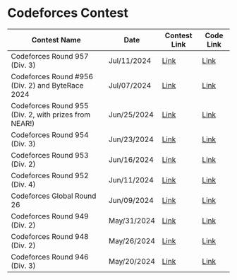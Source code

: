 # Codeforces Contest

| Contest Name | Date | Contest Link | Code Link |
|--------------|------|--------------|-----------|
| Codeforces Round 957 (Div. 3) | Jul/11/2024 | [Link](https://codeforces.com/contest/1992) | [Link]() |
| Codeforces Round #956 (Div. 2) and ByteRace 2024 | Jul/07/2024 | [Link](https://codeforces.com/contest/1983) | [Link](https://github.com/RaihanulIslamNahid/Codeforces/tree/main/Codeforces%20Round%20%23956%20(Div.%202)%20and%20ByteRace%202024) |
| Codeforces Round 955 (Div. 2, with prizes from NEAR!) | Jun/25/2024 | [Link](https://codeforces.com/contest/1982) | [Link](https://github.com/RaihanulIslamNahid/Codeforces/tree/main/Codeforces%20Round%20955%20(Div.%202%2C%20with%20prizes%20from%20NEAR!)) |
| Codeforces Round 954 (Div. 3) | Jun/23/2024 | [Link](https://codeforces.com/contest/1986) | [Link](https://github.com/RaihanulIslamNahid/Codeforces/tree/main/Codeforces%20Round%20954%20(Div.%203)) |
| Codeforces Round 953 (Div. 2) | Jun/16/2024 | [Link](https://codeforces.com/contest/1985) | [Link](https://github.com/RaihanulIslamNahid/Codeforces/tree/main/Codeforces%20Round%20953%20(Div.%202)) |
| Codeforces Round 952 (Div. 4) | Jun/11/2024 | [Link](https://codeforces.com/contest/1985) | [Link](https://github.com/RaihanulIslamNahid/Codeforces/tree/main/Codeforces%20Round%20952%20(Div.%204)) |
| Codeforces Global Round 26 | Jun/09/2024 | [Link](https://codeforces.com/contest/1984) | [Link](https://github.com/RaihanulIslamNahid/Codeforces/tree/main/Codeforces%20Global%20Round%2026) |
| Codeforces Round 949 (Div. 2) | May/31/2024 | [Link](https://codeforces.com/contest/1981) | [Link](https://github.com/RaihanulIslamNahid/Codeforces/tree/main/Codeforces%20Round%20949%20(Div.%202)) |
| Codeforces Round 948 (Div. 2) | May/26/2024 | [Link](https://codeforces.com/contest/1977) | [Link](https://github.com/RaihanulIslamNahid/Codeforces/tree/main/Codeforces%20Round%20948%20(Div.%202)) |
| Codeforces Round 946 (Div. 3) | May/20/2024 | [Link](https://codeforces.com/contest/1974) | [Link](https://github.com/RaihanulIslamNahid/Codeforces/tree/main/Codeforces%20Round%20946%20(Div.%203)) |
